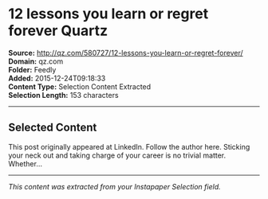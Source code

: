 # 12 lessons you learn or regret forever Quartz

**Source:** http://qz.com/580727/12-lessons-you-learn-or-regret-forever/  
**Domain:** qz.com  
**Folder:** Feedly  
**Added:** 2015-12-24T09:18:33  
**Content Type:** Selection Content Extracted  
**Selection Length:** 153 characters  


---

## Selected Content

This post originally appeared at LinkedIn. Follow the author here. Sticking your neck out and taking charge of your career is no trivial matter. Whether…

---

*This content was extracted from your Instapaper Selection field.*